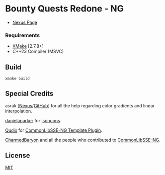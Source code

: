 # Bounty Quests Redone - NG

* [Nexus Page](https://www.nexusmods.com/skyrimspecialedition/mods/109661)

### Requirements

* [XMake](https://xmake.io/) [2.7.8+]
* C++23 Compiler (MSVC)

## Build
```
xmake build
```

## Special Credits

asrak [[Nexus](https://www.nexusmods.com/skyrimspecialedition/users/209004)/[GitHub](https://github.com/MaybeAsrak/)] for all the help regarding color gradients and linear interpolation.

[danielaparker](https://github.com/danielaparker) for [jsoncons](https://github.com/danielaparker/jsoncons).

[Qudix](https://github.com/Qudix) for [CommonLibSSE-NG Template Plugin](https://github.com/Qudix/template-commonlibsse-ng).

[CharmedBaryon](https://github.com/CharmedBaryon) and all the people who contributed to [CommonLibSSE-NG](https://github.com/CharmedBaryon/CommonLibSSE-NG).

## License
[MIT](LICENSE)